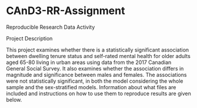 # CAnD3-RR-Assignment

Reproducible Research Data Activity

Project Description

This project examines whether there is a statistically significant association between dwelling tenure status and self-rated mental health for older adults aged 65-80 living in urban areas using data from the 2017 Canadian General Social Survey. It also examines whether the association differs in magnitude and significance between males and females. The associations were not statistically significant, in both the model considering the whole sample and the sex-stratified models. Information about what files are included and instructions on how to use them to reproduce results are given below. 
